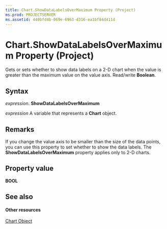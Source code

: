 ```yaml
---
title: Chart.ShowDataLabelsOverMaximum Property (Project)
ms.prod: PROJECTSERVER
ms.assetid: 440bfd4b-069e-6963-d316-ea1bf84d411d
---
```



# Chart.ShowDataLabelsOverMaximum Property (Project)
Gets or sets whether to show data labels on a 2-D chart when the value is greater than the maximum value on the value axis. Read/write  **Boolean**.

## Syntax

 _expression_. **ShowDataLabelsOverMaximum**

 _expression_ A variable that represents a **Chart** object.


## Remarks

If you change the value axis to be smaller than the size of the data points, you can use this property to set whether to show the data labels. The  **ShowDataLabelsOverMaximum** property applies only to 2-D charts.


## Property value

 **BOOL**


## See also


#### Other resources


[Chart Object](chart-object-project.md)
